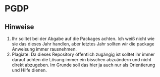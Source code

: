 # PGDP

## Hinweise

1. Ihr solltet bei der Abgabe auf die Packages achten. Ich weiß nicht wie sie das dieses Jahr handlen, aber letztes Jahr sollten wir die package Anweisung immer rausnehmen.
2. Plagiate: Da dieses Repository öffentlich zugängig ist solltet ihr immer darauf achten die Lösung immer ein bisschen abzuändern und nicht direkt abzugeben. Im Grunde soll das hier ja auch nur als Orientierung und Hilfe dienen.
